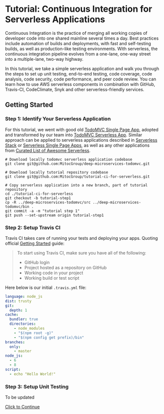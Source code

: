 # Tutorial: Continuous Integration for Serverless Applications

Continuous Integration is the practice of merging all working copies of
developer code into one shared mainline several times a day. Best practices
include automation of builds and deployments, with fast and self-testing
builds, as well as production-like testing environments. With serverless, the
continuous integration pipeline evolves from a one-lane, one-way street into a
multiple-lane, two-way highway.

In this tutorial, we take a simple serverless application and walk you through
the steps to set up unit testing, end-to-end testing, code coverage, code
analysis, code security, code performance, and peer code review. You can learn
how to use AWS serverless components in combination with GitHub, Travis-CI,
CodeClimate, Snyk and other serverless-friendly services.

## Getting Started

### Step 1: Identify Your Serverless Application

For this tutorial, we went with good old
[TodoMVC Single Page App](http://todomvc.com),
adopted and transformed by our team into
[TodoMVC Serverless App](https://github.com/MitocGroup/deep-microservices-todomvc).
Similar approach can be applied to serverless applications described in
[Serverless Stack](https://serverless-stack.com) or
[Serverless Single Page Apps](https://pragprog.com/book/brapps/serverless-single-page-apps),
as well as any other applications from
[Curated List of Awesome Serverless](https://github.com/anaibol/awesome-serverless).

```ssh
# Download locally todomvc serverless application codebase
git clone git@github.com:MitocGroup/deep-microservices-todomvc.git

# Download locally tutorial repository codebase
git clone git@github.com:MitocGroup/tutorial-ci-for-serverless.git

# Copy serverless application into a new branch, part of tutorial repository
cd ./tutorial-ci-for-serverless
git checkout -b tutorial-step1
cp -R ../deep-microservices-todomvc/src ../deep-microservices-todomvc/bin .
git commit -a -m "tutorial step 1"
git push --set-upstream origin tutorial-step1
```

### Step 2: Setup Travis CI

Travis CI takes care of running your tests and deploying your apps. Quoting
official [Getting Started](https://docs.travis-ci.com/user/getting-started/)
guide:

> To start using Travis CI, make sure you have all of the following:
> - GitHub login
> - Project hosted as a repository on GitHub
> - Working code in your project
> - Working build or test script

Here below is our initial `.travis.yml` file:

```yaml
language: node_js
dist: trusty
git:
  depth: 1
cache:
  bundler: true
  directories:
    - node_modules
    - "$(npm root -g)"
    - "$(npm config get prefix)/bin"
branches:
  only:
    - master
node_js:
  - 6
  - 8
script:
  - echo "Hello World!"
```

### Step 3: Setup Unit Testing

To be updated

[Click to Continue](https://github.com/MitocGroup/tutorial-ci-for-serverless/tree/tutorial-step4#step-4-setup-code-climate)